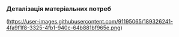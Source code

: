 ### Деталізація матеріальних потреб
(https://user-images.githubusercontent.com/91195065/189326241-4fa9f1f8-3325-4fb1-940c-64b881bf965e.png)
